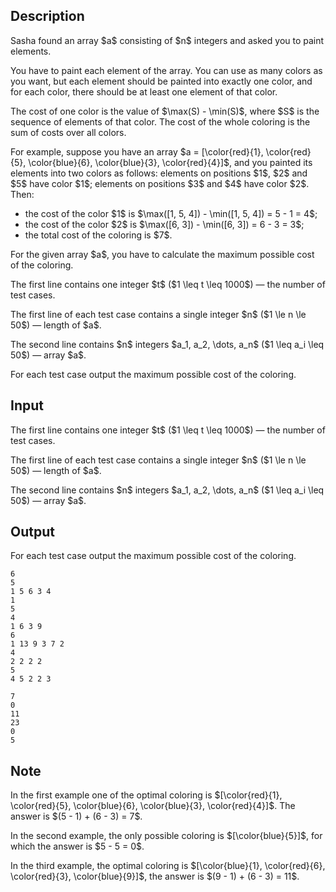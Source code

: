 ## Description

<div><p>Sasha found an array $a$ consisting of $n$ integers and asked you to paint elements.</p><p>You have to paint each element of the array. You can use as many colors as you want, but each element should be painted into exactly one color, and for each color, there should be at least one element of that color.</p><p>The <span class="tex-font-style-it">cost</span> of one color is the value of $\max(S) - \min(S)$, where $S$ is the sequence of elements of that color. The <span class="tex-font-style-it">cost</span> of the whole coloring is the <span class="tex-font-style-bf">sum</span> of costs over all colors.</p><p>For example, suppose you have an array $a = [\color{red}{1}, \color{red}{5}, \color{blue}{6}, \color{blue}{3}, \color{red}{4}]$, and you painted its elements into two colors as follows: elements on positions $1$, $2$ and $5$ have color $1$; elements on positions $3$ and $4$ have color $2$. Then:</p><ul> <li> the cost of the color $1$ is $\max([1, 5, 4]) - \min([1, 5, 4]) = 5 - 1 = 4$; </li><li> the cost of the color $2$ is $\max([6, 3]) - \min([6, 3]) = 6 - 3 = 3$; </li><li> the total cost of the coloring is $7$. </li></ul><p>For the given array $a$, you have to calculate the <span class="tex-font-style-bf">maximum</span> possible cost of the coloring.</p></div><div class="input-specification"><p>The first line contains one integer $t$ ($1 \leq t \leq 1000$)&nbsp;— the number of test cases.</p><p>The first line of each test case contains a single integer $n$ ($1 \le n \le 50$)&nbsp;— length of $a$.</p><p>The second line contains $n$ integers $a_1, a_2, \dots, a_n$ ($1 \leq a_i \leq 50$)&nbsp;— array $a$.</p></div><div class="output-specification"><p>For each test case output the maximum possible cost of the coloring.</p></div>

## Input

<p>The first line contains one integer $t$ ($1 \leq t \leq 1000$)&nbsp;— the number of test cases.</p><p>The first line of each test case contains a single integer $n$ ($1 \le n \le 50$)&nbsp;— length of $a$.</p><p>The second line contains $n$ integers $a_1, a_2, \dots, a_n$ ($1 \leq a_i \leq 50$)&nbsp;— array $a$.</p>

## Output

<p>For each test case output the maximum possible cost of the coloring.</p>





```input1|2,3,6,7,10,11
6
5
1 5 6 3 4
1
5
4
1 6 3 9
6
1 13 9 3 7 2
4
2 2 2 2
5
4 5 2 2 3
```




```output1
7
0
11
23
0
5
```



## Note

<p>In the first example one of the optimal coloring is $[\color{red}{1}, \color{red}{5}, \color{blue}{6}, \color{blue}{3}, \color{red}{4}]$. The answer is $(5 - 1) + (6 - 3) = 7$.</p><p>In the second example, the only possible coloring is $[\color{blue}{5}]$, for which the answer is $5 - 5 = 0$.</p><p>In the third example, the optimal coloring is $[\color{blue}{1}, \color{red}{6}, \color{red}{3}, \color{blue}{9}]$, the answer is $(9 - 1) + (6 - 3) = 11$. </p>

